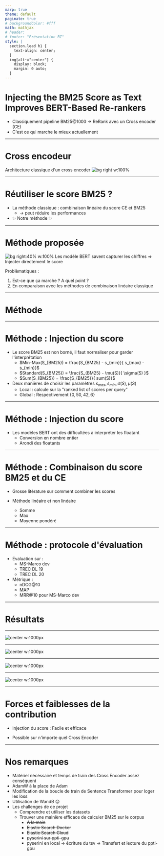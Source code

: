 ```yaml
---
marp: true
theme: default
paginate: true
# backgroundColor: #fff
math: mathjax
# header: 
# footer: "Présentation RI"
style: |
  section.lead h1 {
    text-align: center;
  }
  img[alt~="center"] {
    display: block;
    margin: 0 auto;
  }
---
```


<!-- IL MANQUE e positionnement par rapport `a l’ ́etat de l’art -->

# Injecting the BM25 Score as Text Improves BERT-Based Re-rankers

- Classiquement pipeline BM25@1000 $\rightarrow$ ReRank avec un Cross encoder (CE)
- C'est ce qui marche le mieux actuellement

---

# Cross encodeur
Architecture classique d'un cross encoder
![bg right w:100%](src/cross_encoder.png)

---

# Réutiliser le score BM25 ? 
- La méthode classique : combinaison linéaire du score CE et BM25
    - $\rightarrow$ peut réduire les performances
- :sparkles: Notre méthode :sparkles:
<!-- - Autre méthode dans "Methods for combining rankers." Est-ce qu'on en parle vite fait ? Pour moi non faudrait aller lire les papiers cités -->


---

# Méthode proposée
![bg right:40% w:100%](src/cross_encoder_bm25.png)
  Les modèle BERT savent capturer les chiffres
$\Rightarrow$ Injecter directement le score

Problèmatiques :
1. Est-ce que ça marche ? A quel point ?
2. En comparaison avec les méthodes de combinaison linéaire classique

---

<!-- 
_class: lead invert
paginate: false
-->

# Méthode

---

# Méthode : Injection du score 
<!-- Condition des expériences -->
- Le score BM25 est non borné, il faut normaliser pour garder l'interprétation
  - $Min-Max(S_{BM25}) = \frac{S_{BM25} - s_{min}}{ s_{max} - s_{min}}$
  - $Standard(S_{BM25}) = \frac{S_{BM25} - \mu(S)}{ \sigma(S) }$
  - $Sum(S_{BM25}) = \frac{S_{BM25}}{ sum(S)}$
- Deux manières de choisir les paramètres $s_{max}, s_{min}, \sigma(S), \mu(S)$
  - Local : calcule sur la "ranked list of scores per query"
  - Global : Respectivement $\{0, 50, 42, 6\}$ 
  <!-- Empirically suggested in prior work to be used as default values across different queries to globally normalize BM25 -->

---

# Méthode : Injection du score 
- Les modèles BERT ont des difficultées à interpréter les floatant
  - Conversion en nombre entier
  - Arondi des floatants

---

# Méthode : Combinaison du score BM25 et du CE
- Grosse litérature sur comment combiner les scores
- Méthode linéaire et non linéaire 
  - Somme
  - Max
  - Moyenne pondéré 
  <!-- La moyenne pondéré : poids & score CE \in [0,1], BM25 normalisé avec min max -->

  <!-- Furthermore, we train ensemble models that take sBM 25 and sCECAT as features. We experiment with three different classifiers for this purpose: SVM with a linear kernel, SVM with an RBFkernel, Naive Bayes, and Multi Layer Perceptron (MLP) as a non-linear method and report the best classifier performance in Section ???????????? -->

---

# Méthode : protocole d'évaluation

- Evaluation sur :
  - MS-Marco dev
  - TREC DL 19
  - TREC DL 20
- Métrique : 
  - nDCG@10
  - MAP
  - MRR@10 pour MS-Marco dev

---

<!-- 
_class: lead invert
paginate: false
-->

# Résultats

---

<!-- Décrire les tableau de résultat  
- T-test entre baseline et condition 
- Paramètre global > local 
  -> Les document pertinents sont boostés avec les paramètre globaux (proche de 1)
  -> En local : les documents n°1 ont toujours un score de 1 même si leurs BM25 à l'origine n'était pas très haut
- int > float 
- Min max > stadart -> avec standar il y a des score negatif
- Sum décroit les perf
- Ici la différence de perf est pas flagrante mais vous allez voir dans le tableau suivant que sur les autre dataset d'éval il y a quand même un beau boost 
-->
<!-- Dire qu'on a directement utiliser le min max global pour passer au tableau suivant -->
![center w:1000px](src/result_table_bm25_normalisation.png)

--- 

<!-- Dire qu'on a fait que les dernière ligne car 13h de train (sans early stop aie) et 40go de vram donc que la A100 de dispo -->

<!-- Décrire les tableau de résultats
- Utilisation du min max global
- Différent BERT (différence entre eux ? )
- Meilleurs résultat avec le BERT-Large
- MiniLM et autre bert résutlat similaire
-->

![center w:1000px](src/result_table_bm25_model.png)

---

<!-- Décrire les tableau de résultats
- Injection toujours mieux qu'une combinaison mathématique des deux scores
-->

![center w:1000px](src/result_table_bm25_combinaison.png)

<!-- Je skip la table suivante -->

---

<!-- Décrire les tableau de résultats
- Deux exemples de query et leur classement par un CE classique et un CE avec BM25
- Pour la première query qui est revelante ! 
  - BM25 le met en 3
  - CECAT en 1 
  - CE en 104 haiyaaa
- Pour la deuxième query qui est pas revelante 
  - BM25 le met en 146
  - CECAT en 69
  - CE en 1 haiyaaa 
- La couleurs représente the word level attribution value en utilisant l'Integrated Gradient == une valeur de d'explicabilité calculé pour BM25CAT quoi 
- On vois que le modèle utilise le score BM25 bcp pour ne pas faire ls même erreur que le CE classique
- Ils ont fait pareil sur un plus gros set de query et en triant les valeur d'importance des mots, le score BM25 est en moyenne en 3ème position => le model l'utilise beaucoup pour prendre sa décision
-->

![center w:1000px](src/result_table_query_exemple.png)

---


# Forces et faiblesses de la contribution
- Injection du score : Facile et efficace 
<!-- Dans la pipeline classique BM25@1000 et rerank -->
- Possible sur n'importe quel Cross Encoder


---

<!-- Avez-vous trouvé le papier facilement reproductible ? Quels ajustements ont  ́et ́e n cessaires ? Pour quelles raisons ? -->

# Nos remarques

- Matériel nécéssaire et temps de train des Cross Encoder assez conséquent
- AdamW à la place de Adam
- Modification de la boucle de train de Sentence Transformer pour loger les loss
- Utilisation de WandB :heart_eyes:
- Les challenges de ce projet 
  - Comprendre et utiliser les datasets
  - Trouver une mainière efficace de calculer BM25 sur le corpus
    - ~~A la main~~
    - ~~Elastic Search Docker~~
    - ~~Elastic Search Cloud~~
    - ~~pyserini sur ppti-gpu~~
    - pyserini en local $\rightarrow$ écriture du tsv $\rightarrow$ Transfert et lecture du ppti-gpu